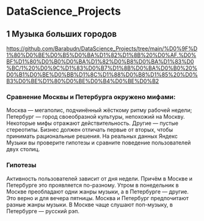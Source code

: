# DataScience_Projects

## 1 Музыка больших городов
https://github.com/Barabudn/DataScience_Projects/tree/main/%D0%9F%D1%80%D0%BE%D0%B5%D0%BA%D1%82%D1%8B%20%D0%AF.%D0%BF%D1%80%D0%B0%D0%BA%D1%82%D0%B8%D0%BA%D1%83%D0%BC/1%20%D0%9C%D1%83%D0%B7%D1%8B%D0%BA%D0%B0%20%D0%B1%D0%BE%D0%BB%D1%8C%D1%88%D0%B8%D1%85%20%D0%B3%D0%BE%D1%80%D0%BE%D0%B4%D0%BE%D0%B2

### Сравнение Москвы и Петербурга окружено мифами:
Москва — мегаполис, подчинённый жёсткому ритму рабочей недели; Петербург — город своеобразной культуры, непохожий на Москву. Некоторые мифы отражают действительность. Другие — пустые стереотипы. Бизнес должен отличать первые от вторых, чтобы принимать рациональные решения. На реальных данных Яндекс Музыки вы проверите гипотезы и сравните поведение пользователей двух столиц.

### Гипотезы
Активность пользователей зависит от дня недели. Причём в Москве и Петербурге это проявляется по-разному. Утром в понедельник в Москве преобладают одни жанры музыки, а в Петербурге — другие. Это верно и для вечера пятницы. Москва и Петербург предпочитают разные жанры музыки. В Москве чаще слушают поп-музыку, в Петербурге — русский рэп.
